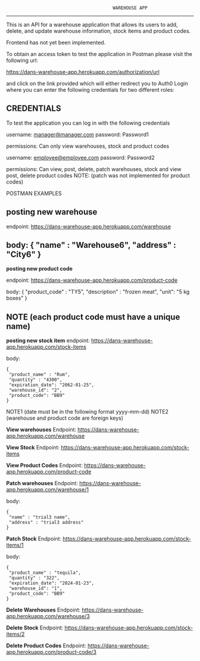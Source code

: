                                 
                                            WAREHOUSE APP
_________________________________________________________________________________________________________________________


This is an API for a warehouse application that allows its users to add, delete, and update warehouse information,
stock items and product codes.

Frontend has not yet been implemented.

To obtain an access token to test the application in Postman please visit the following url: 

https://dans-warehouse-app.herokuapp.com/authorization/url

and click on the link provided which will either redirect you to Auth0 Login 
where you can enter the following credentials for two different roles:


CREDENTIALS
---------------------------------------

To test the application you can log in with the following credentials


username: manager@manager.com
password: Password1

permissions: Can only view warehouses, stock and product codes 


username: employee@employee.com
password: Password2

permissions: Can view, post, delete, patch warehouses, stock and view post, delete product codes
NOTE: (patch was not implemented for product codes) 




POSTMAN EXAMPLES

********posting new warehouse********
-----------------------------------------
endpoint:
    https://dans-warehouse-app.herokuapp.com/warehouse

body:
    {
     "name" : "Warehouse6",
     "address" : "City6"
    }
-----------------------------------------    
********posting new product code********

endpoint:
    https://dans-warehouse-app.herokuapp.com/product-code
    
body:
    {
     "product_code" : "TY5",
     "description" : "frozen meat",
     "unit": "5 kg boxes"
    }    
    
NOTE (each product code must have a unique name)
 -----------------------------------------   
********posting new stock item********
endpoint:
    https://dans-warehouse-app.herokuapp.com/stock-items

body:

    {
     "product_name" : "Rum",
     "quantity" : "4300",
     "expiration_date": "2062-01-25",
     "warehouse_id": "2",
     "product_code": "BB9"
    }
NOTE1 (date must be in the following format yyyy-mm-dd)
NOTE2 (warehouse and product code are foreign keys)
  

********View warehouses********
Endpoint:
https://dans-warehouse-app.herokuapp.com/warehouse


********View Stock********
Endpoint:
https://dans-warehouse-app.herokuapp.com/stock-items



********View Product Codes********
Endpoint:
https://dans-warehouse-app.herokuapp.com/product-code



********Patch warehouses********
Endpoint:
https://dans-warehouse-app.herokuapp.com/warehouse/1


body:

    {
     "name" : "trial3 name",
     "address" : "trial3 address"
    }


********Patch Stock********
Endpoint:
https://dans-warehouse-app.herokuapp.com/stock-items/1



body:

    {
     "product_name" : "tequila",
     "quantity" : "322",
     "expiration_date": "2024-01-23",
     "warehouse_id": "1",
     "product_code": "BB9"
    }

    
********Delete Warehouses********
Endpoint:
https://dans-warehouse-app.herokuapp.com/warehouse/3


********Delete Stock********
Endpoint:
https://dans-warehouse-app.herokuapp.com/stock-items/2


********Delete Product Codes********
Endpoint:
https://dans-warehouse-app.herokuapp.com/product-code/3
 
         
        
     

